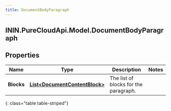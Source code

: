 ```yaml
---
title: DocumentBodyParagraph
---
```

## ININ.PureCloudApi.Model.DocumentBodyParagraph

## Properties

|Name | Type | Description | Notes|
|------------ | ------------- | ------------- | -------------|
| **Blocks** | [**List&lt;DocumentContentBlock&gt;**](DocumentContentBlock.html) | The list of blocks for the paragraph. | |
{: class="table table-striped"}


